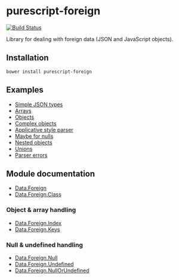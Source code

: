 # purescript-foreign

[![Build Status](https://travis-ci.org/purescript/purescript-foreign.svg?branch=master)](https://travis-ci.org/purescript/purescript-foreign)

Library for dealing with foreign data (JSON and JavaScript objects).

## Installation

```
bower install purescript-foreign
```

## Examples

- [Simple JSON types](examples/JSONSimpleTypes.purs)
- [Arrays](examples/JSONArrays.purs)
- [Objects](examples/Objects.purs)
- [Complex objects](examples/Complex.purs)
- [Applicative style parser](examples/Applicative.purs)
- [Maybe for nulls](examples/MaybeNullable.purs)
- [Nested objects](examples/Nested.purs)
- [Unions](examples/Union.purs)
- [Parser errors](examples/ParseErrors.purs)

## Module documentation

- [Data.Foreign](docs/Data/Foreign.md)
- [Data.Foreign.Class](docs/Data/Foreign/Class.md)

### Object & array handling
 
- [Data.Foreign.Index](docs/Data/Foreign/Index.md)
- [Data.Foreign.Keys](docs/Data/Foreign/Keys.md)

### Null & undefined handling

- [Data.Foreign.Null](docs/Data/Foreign/Null.md)
- [Data.Foreign.Undefined](docs/Data/Foreign/Undefined.md)
- [Data.Foreign.NullOrUndefined](docs/Data/Foreign/NullOrUndefined.md)
